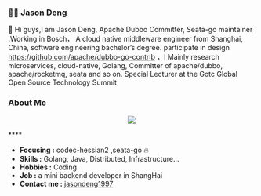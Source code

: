 
###  :man_technologist:  Jason Deng

👋 Hi guys,I am Jason Deng, Apache Dubbo Committer, Seata-go maintainer .Working in Bosch， A cloud native middleware engineer from Shanghai, China,  software engineering bachelor’s degree.  participate in design https://github.com/apache/dubbo-go-contrib  ，I Mainly research microservices, cloud-native, Golang, Committer of apache/dubbo, apache/rocketmq, seata and so on.   Special Lecturer at the Gotc Global Open Source Technology Summit

### About Me

<p align="center">
  <a href="https://github.com/jasondeng1997">  <!--statics主页地址，可修改-->
    <img src="https://github-readme-stats-eight-theta.vercel.app/api?username=coderxm&show_icons=true&theme=algolia&include_all_commits=true&count_private=true&hide=issues"/>   <!--可修改-->
  </a>
</p>
<p align="center">


</p>
****

-  **Focusing :** codec-hessian2 ,seata-go :fire: 
-  **Skills :** Golang, Java, Distributed, Infrastructure...
-  **Hobbies :** Coding
-  **Job :** a mini backend developer in ShangHai
-  **Contact me :** [jasondeng1997](mailto:15301580353@163.com)


